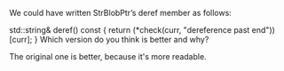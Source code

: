 We could have written StrBlobPtr’s deref member as follows:

std::string& deref() const
{ return (*check(curr, "dereference past end"))[curr]; }
Which version do you think is better and why?

The original one is better, because it's more readable.